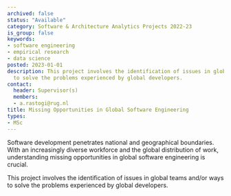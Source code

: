 ```yaml
---
archived: false
status: "Available"
category: Software & Architecture Analytics Projects 2022-23
is_group: false
keywords:
- software engineering
- empirical research
- data science
posted: 2023-01-01
description: This project involves the identification of issues in global teams and/or ways
  to solve the problems experienced by global developers.
contact:
  header: Supervisor(s)
  members:
  - a.rastogi@rug.nl
title: Missing Opportunities in Global Software Engineering
types:
- MSc
---
```


Software development penetrates national and geographical boundaries. With an increasingly diverse workforce and the global distribution of work, understanding missing opportunities in global software engineering is crucial.

This project involves the identification of issues in global teams and/or ways to solve the problems experienced by global developers.
